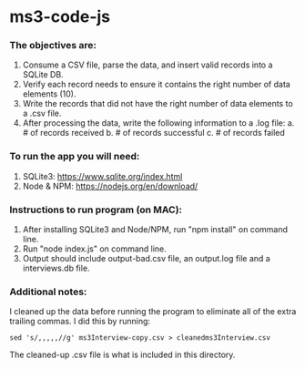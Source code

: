 # ms3-code-js

### The objectives are:

1. Consume a CSV file, parse the data, and insert valid records into a SQLite DB.
2. Verify each record needs to ensure it contains the right number of data elements (10).
3. Write the records that did not have the right number of data elements to a .csv file.
4. After processing the data, write the following information to a .log file: a. # of records received b. # of records successful c. # of records failed

### To run the app you will need:

1. SQLite3: https://www.sqlite.org/index.html
2. Node & NPM: https://nodejs.org/en/download/

### Instructions to run program (on MAC):

1. After installing SQLite3 and Node/NPM, run "npm install" on command line.
2. Run "node index.js" on command line.
3. Output should include output-bad.csv file, an output.log file and a interviews.db file.

### Additional notes:

I cleaned up the data before running the program to eliminate all of the extra trailing commas.  I did this by running:
```
sed 's/,,,,,//g' ms3Interview-copy.csv > cleanedms3Interview.csv
```
The cleaned-up .csv file is what is included in this directory.
